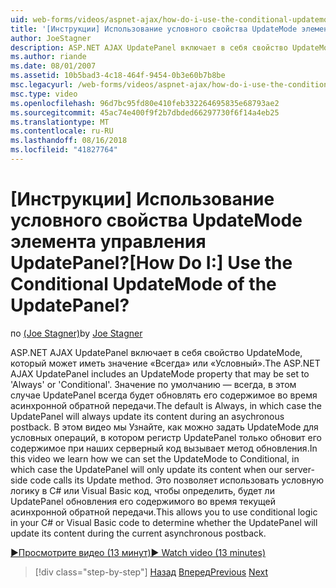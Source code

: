 ```yaml
---
uid: web-forms/videos/aspnet-ajax/how-do-i-use-the-conditional-updatemode-of-the-updatepanel
title: '[Инструкции] Использование условного свойства UpdateMode элемента управления UpdatePanel? | Документы Майкрософт'
author: JoeStagner
description: ASP.NET AJAX UpdatePanel включает в себя свойство UpdateMode, который может иметь значение «Всегда» или «Условный». По умолчанию используется всегда, в этом случае UpdatePan...
ms.author: riande
ms.date: 08/01/2007
ms.assetid: 10b5bad3-4c18-464f-9454-0b3e60b7b8be
msc.legacyurl: /web-forms/videos/aspnet-ajax/how-do-i-use-the-conditional-updatemode-of-the-updatepanel
msc.type: video
ms.openlocfilehash: 96d7bc95fd80e410feb332264695835e68793ae2
ms.sourcegitcommit: 45ac74e400f9f2b7dbded66297730f6f14a4eb25
ms.translationtype: MT
ms.contentlocale: ru-RU
ms.lasthandoff: 08/16/2018
ms.locfileid: "41827764"
---
```

<a name="how-do-i-use-the-conditional-updatemode-of-the-updatepanel"></a><span data-ttu-id="9ce45-105">[Инструкции] Использование условного свойства UpdateMode элемента управления UpdatePanel?</span><span class="sxs-lookup"><span data-stu-id="9ce45-105">[How Do I:] Use the Conditional UpdateMode of the UpdatePanel?</span></span>
====================
<span data-ttu-id="9ce45-106">по [(Joe Stagner)](https://github.com/JoeStagner)</span><span class="sxs-lookup"><span data-stu-id="9ce45-106">by [Joe Stagner](https://github.com/JoeStagner)</span></span>

<span data-ttu-id="9ce45-107">ASP.NET AJAX UpdatePanel включает в себя свойство UpdateMode, который может иметь значение «Всегда» или «Условный».</span><span class="sxs-lookup"><span data-stu-id="9ce45-107">The ASP.NET AJAX UpdatePanel includes an UpdateMode property that may be set to 'Always' or 'Conditional'.</span></span> <span data-ttu-id="9ce45-108">Значение по умолчанию — всегда, в этом случае UpdatePanel всегда будет обновлять его содержимое во время асинхронной обратной передачи.</span><span class="sxs-lookup"><span data-stu-id="9ce45-108">The default is Always, in which case the UpdatePanel will always update its content during an asychronous postback.</span></span> <span data-ttu-id="9ce45-109">В этом видео мы Узнайте, как можно задать UpdateMode для условных операций, в котором регистр UpdatePanel только обновит его содержимое при наших серверный код вызывает метод обновления.</span><span class="sxs-lookup"><span data-stu-id="9ce45-109">In this video we learn how we can set the UpdateMode to Conditional, in which case the UpdatePanel will only update its content when our server-side code calls its Update method.</span></span> <span data-ttu-id="9ce45-110">Это позволяет использовать условную логику в C# или Visual Basic код, чтобы определить, будет ли UpdatePanel обновления его содержимого во время текущей асинхронной обратной передачи.</span><span class="sxs-lookup"><span data-stu-id="9ce45-110">This allows you to use conditional logic in your C# or Visual Basic code to determine whether the UpdatePanel will update its content during the current asynchronous postback.</span></span>

[<span data-ttu-id="9ce45-111">&#9654;Просмотрите видео (13 минут)</span><span class="sxs-lookup"><span data-stu-id="9ce45-111">&#9654; Watch video (13 minutes)</span></span>](https://channel9.msdn.com/Blogs/ASP-NET-Site-Videos/how-do-i-use-the-conditional-updatemode-of-the-updatepanel)

> [!div class="step-by-step"]
> <span data-ttu-id="9ce45-112">[Назад](how-do-i-determine-whether-an-asynchronous-postback-has-occurred.md)
> [Вперед](how-do-i-implement-the-persistent-communications-pattern-with-the-updatepanel.md)</span><span class="sxs-lookup"><span data-stu-id="9ce45-112">[Previous](how-do-i-determine-whether-an-asynchronous-postback-has-occurred.md)
[Next](how-do-i-implement-the-persistent-communications-pattern-with-the-updatepanel.md)</span></span>
